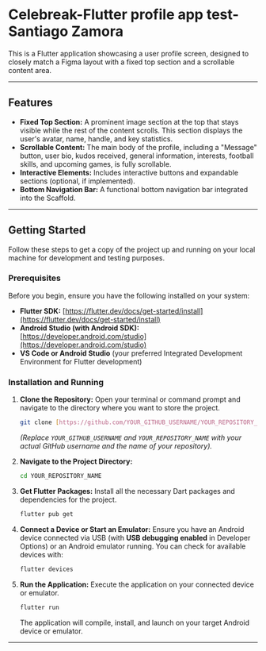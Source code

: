 # Celebreak-Flutter profile app test-Santiago Zamora

This is a Flutter application showcasing a user profile screen, designed to closely match a Figma layout with a fixed top section and a scrollable content area.

---

## Features

* **Fixed Top Section:** A prominent image section at the top that stays visible while the rest of the content scrolls. This section displays the user's avatar, name, handle, and key statistics.
* **Scrollable Content:** The main body of the profile, including a "Message" button, user bio, kudos received, general information, interests, football skills, and upcoming games, is fully scrollable.
* **Interactive Elements:** Includes interactive buttons and expandable sections (optional, if implemented).
* **Bottom Navigation Bar:** A functional bottom navigation bar integrated into the Scaffold.

---

## Getting Started

Follow these steps to get a copy of the project up and running on your local machine for development and testing purposes.

### Prerequisites

Before you begin, ensure you have the following installed on your system:

* **Flutter SDK:** [https://flutter.dev/docs/get-started/install](https://flutter.dev/docs/get-started/install)
* **Android Studio (with Android SDK):** [https://developer.android.com/studio](https://developer.android.com/studio)
* **VS Code or Android Studio** (your preferred Integrated Development Environment for Flutter development)

### Installation and Running

1.  **Clone the Repository:**
    Open your terminal or command prompt and navigate to the directory where you want to store the project.
    ```bash
    git clone [https://github.com/YOUR_GITHUB_USERNAME/YOUR_REPOSITORY_NAME.git](https://github.com/YOUR_GITHUB_USERNAME/YOUR_REPOSITORY_NAME.git)
    ```
    *(Replace `YOUR_GITHUB_USERNAME` and `YOUR_REPOSITORY_NAME` with your actual GitHub username and the name of your repository).*

2.  **Navigate to the Project Directory:**
    ```bash
    cd YOUR_REPOSITORY_NAME
    ```

3.  **Get Flutter Packages:**
    Install all the necessary Dart packages and dependencies for the project.
    ```bash
    flutter pub get
    ```

4.  **Connect a Device or Start an Emulator:**
    Ensure you have an Android device connected via USB (with **USB debugging enabled** in Developer Options) or an Android emulator running. You can check for available devices with:
    ```bash
    flutter devices
    ```

5.  **Run the Application:**
    Execute the application on your connected device or emulator.
    ```bash
    flutter run
    ```
    The application will compile, install, and launch on your target Android device or emulator.

---

